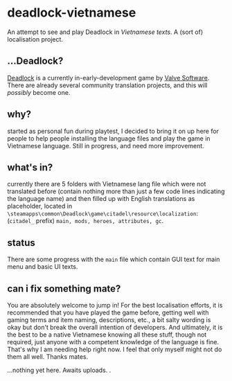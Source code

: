# deadlock-vietnamese
An attempt to see and play Deadlock in *Vietnamese texts*. A (sort of) localisation project.

## ...Deadlock? 
[Deadlock](https://store.steampowered.com/app/1422450) is a currently in-early-development game by [Valve Software](https://valvesoftware.com). There are already several community translation projects, and this will *possibly* become one.

## why? 
started as personal fun during playtest, I decided to bring it on up here for people to help people installing the language files and play the game in Vietnamese language. Still in progress, and need more improvement.

## what's in? 
currently there are 5 folders with Vietnamese lang file which were not translated before (contain nothing more than just a few code lines indicating the language name) and then filled up with English translations as placeholder, located in `\steamapps\common\Deadlock\game\citadel\resource\localization`: (`citadel_` prefix) `main, mods, heroes, attributes, gc`. 

## status
There are some progress with the `main` file which contain GUI text for main menu and basic UI texts. 

## can i fix something mate?
You are absolutely welcome to jump in! For the best localisation efforts, it is recommended that you have played the game before, getting well with gaming terms and item naming, descriptions, etc., a bit salty wording is okay but don't break the overall intention of developers. And ultimately, it is the best to be a native Vietnamese knowing all these stuff, though not required, just anyone with a competent knowledge of the language is fine. That's why I am needing help right now. I feel that only myself might not do them all well. Thanks mates.

...nothing yet here. Awaits uploads.
.
